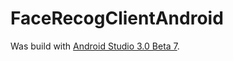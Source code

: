 # FaceRecogClientAndroid

Was build with [Android Studio 3.0 Beta 7](https://developer.android.com/studio/preview/index.html).
